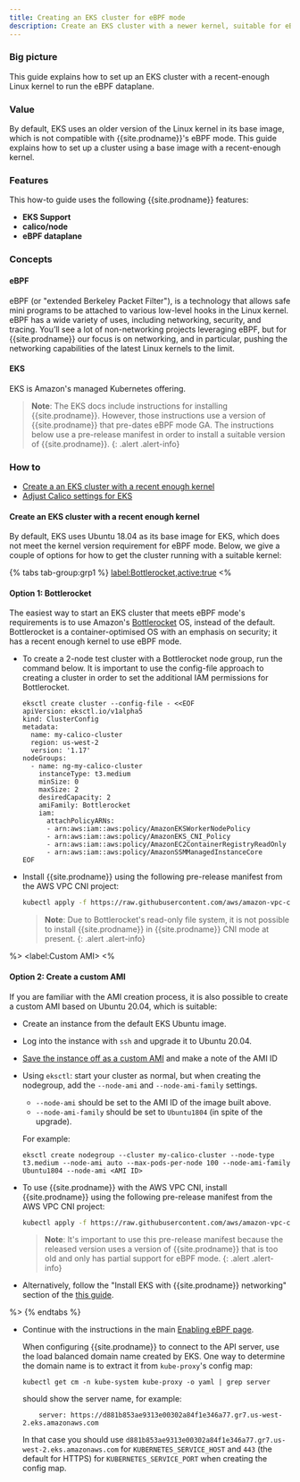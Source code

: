 ```yaml
---
title: Creating an EKS cluster for eBPF mode
description: Create an EKS cluster with a newer kernel, suitable for eBPF mode.
---
```


### Big picture

This guide explains how to set up an EKS cluster with a recent-enough Linux kernel to run the eBPF dataplane.  

### Value

By default, EKS uses an older version of the Linux kernel in its base image, which is not compatible with {{site.prodname}}'s 
eBPF mode.  This guide explains how to set up a cluster using a base image with a recent-enough kernel.

### Features

This how-to guide uses the following {{site.prodname}} features:

- **EKS Support**
- **calico/node**
- **eBPF dataplane**

### Concepts

#### eBPF

eBPF (or "extended Berkeley Packet Filter"), is a technology that allows safe mini programs to be attached to various 
low-level hooks in the Linux kernel. eBPF has a wide variety of uses, including networking, security, and tracing.
You’ll see a lot of non-networking projects leveraging eBPF, but for {{site.prodname}} our focus is on networking,
and in particular, pushing the networking capabilities of the latest Linux kernels to the limit.

#### EKS

EKS is Amazon's managed Kubernetes offering.

> **Note**: The EKS docs include instructions for installing {{site.prodname}}. However, those instructions use
> a version of {{site.prodname}} that pre-dates eBPF mode GA.  The instructions below use a pre-release manifest
> in order to install a suitable version of {{site.prodname}}.
{: .alert .alert-info}

### How to

- [Create a an EKS cluster with a recent enough kernel](#create-a-custom-eks-ami)
- [Adjust Calico settings for EKS](#adjust-calico-settings-for-eks)

#### Create an EKS cluster with a recent enough kernel

By default, EKS uses Ubuntu 18.04 as its base image for EKS, which does not meet the kernel version requirement for 
eBPF mode.  Below, we give a couple of options for how to get the cluster running with a suitable kernel:


{% tabs tab-group:grp1 %}
<label:Bottlerocket,active:true>
<%

#### Option 1: Bottlerocket

The easiest way to start an EKS cluster that meets eBPF mode's requirements is to use Amazon's 
[Bottlerocket](https://aws.amazon.com/bottlerocket/) OS, instead of the default.  Bottlerocket is a 
container-optimised OS with an emphasis on security; it has a recent enough kernel to use eBPF mode.

* To create a 2-node test cluster with a Bottlerocket node group, run the command below.  It is important to use the config-file
  approach to creating a cluster in order to set the additional IAM permissions for Bottlerocket.

  ```
  eksctl create cluster --config-file - <<EOF
  apiVersion: eksctl.io/v1alpha5
  kind: ClusterConfig
  metadata:
    name: my-calico-cluster
    region: us-west-2
    version: '1.17'
  nodeGroups:
    - name: ng-my-calico-cluster
      instanceType: t3.medium
      minSize: 0
      maxSize: 2
      desiredCapacity: 2
      amiFamily: Bottlerocket
      iam:
        attachPolicyARNs:
        - arn:aws:iam::aws:policy/AmazonEKSWorkerNodePolicy
        - arn:aws:iam::aws:policy/AmazonEKS_CNI_Policy
        - arn:aws:iam::aws:policy/AmazonEC2ContainerRegistryReadOnly
        - arn:aws:iam::aws:policy/AmazonSSMManagedInstanceCore
  EOF
  ```

* Install {{site.prodname}} using the following pre-release manifest from the AWS VPC CNI project:
  ```bash
  kubectl apply -f https://raw.githubusercontent.com/aws/amazon-vpc-cni-k8s/56851f0905dba4852eb895ec1c7bd5b1876a9c67/config/master/calico.yaml
  ```
  
  > **Note**: Due to Bottlerocket's read-only file system, it is not possible to install {{site.prodname}} in 
  > {{site.prodname}} CNI mode at present.
  {: .alert .alert-info}
                                                                                                                                                          
%>
<label:Custom AMI>
<%


#### Option 2: Create a custom AMI

If you are familiar with the AMI creation process, it is also possible to create a custom AMI based on Ubuntu 20.04, 
which is suitable:

* Create an instance from the default EKS Ubuntu image.

* Log into the instance with `ssh` and upgrade it to Ubuntu 20.04.

* [Save the instance off as a custom AMI](https://docs.aws.amazon.com/AWSEC2/latest/UserGuide/creating-an-ami-ebs.html) 
  and make a note of the AMI ID

* Using `eksctl`: start your cluster as normal, but when creating the nodegroup, add the `--node-ami` and
  `--node-ami-family` settings.

  * `--node-ami` should be set to the AMI ID of the image built above.
  * `--node-ami-family` should be set to `Ubuntu1804` (in spite of the upgrade).

  For example:
  ```
  eksctl create nodegroup --cluster my-calico-cluster --node-type t3.medium --node-ami auto --max-pods-per-node 100 --node-ami-family Ubuntu1804 --node-ami <AMI ID>
  ```
 
* To use {{site.prodname}} with the AWS VPC CNI, install {{site.prodname}} using the following pre-release manifest
  from the AWS VPC CNI project:
  ```bash
  kubectl apply -f https://raw.githubusercontent.com/aws/amazon-vpc-cni-k8s/56851f0905dba4852eb895ec1c7bd5b1876a9c67/config/master/calico.yaml
  ```
  
  > **Note**: It's important to use this pre-release manifest because the released version uses a version of {{site.prodname}}
  > that is too old and only has partial support for eBPF mode.
  {: .alert .alert-info}

* Alternatively, follow the "Install EKS with {{site.prodname}} networking" section of the 
  [this guide](../../getting-started/kubernetes/managed-public-cloud/eks.md).

%>
{% endtabs %}

* Continue with the instructions in the main [Enabling eBPF page](./enabling-bpf).  

  When configuring {{site.prodname}} to connect to the API server, use the load balanced domain name created by EKS.
  One way to determine the domain name is to extract it from `kube-proxy`'s config map:
  ```
  kubectl get cm -n kube-system kube-proxy -o yaml | grep server
  ```
  should show the server name, for example:
  ```
      server: https://d881b853ae9313e00302a84f1e346a77.gr7.us-west-2.eks.amazonaws.com
  ```
  In that case you should use `d881b853ae9313e00302a84f1e346a77.gr7.us-west-2.eks.amazonaws.com` for `KUBERNETES_SERVICE_HOST`
  and `443` (the default for HTTPS) for `KUBERNETES_SERVICE_PORT` when creating the config map.
